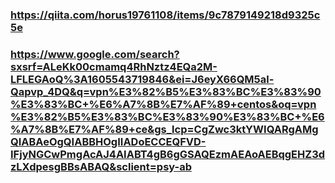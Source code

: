 ### https://qiita.com/horus19761108/items/9c7879149218d9325c5e

### https://www.google.com/search?sxsrf=ALeKk00cmamq4RhNztz4EQa2M-LFLEGAoQ%3A1605543719846&ei=J6eyX66QM5al-Qapvp_4DQ&q=vpn%E3%82%B5%E3%83%BC%E3%83%90%E3%83%BC+%E6%A7%8B%E7%AF%89+centos&oq=vpn%E3%82%B5%E3%83%BC%E3%83%90%E3%83%BC+%E6%A7%8B%E7%AF%89+ce&gs_lcp=CgZwc3ktYWIQARgAMgQIABAeOgQIABBHOgIIADoECCEQFVD-IFjyNGCwPmgAcAJ4AIABT4gB6gGSAQEzmAEAoAEBqgEHZ3dzLXdpesgBBsABAQ&sclient=psy-ab













